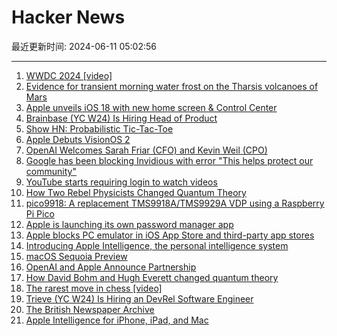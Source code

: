 # Hacker News

最近更新时间: 2024-06-11 05:02:56

--- 
1. [WWDC 2024 [video]](https://www.youtube.com/watch?v=RXeOiIDNNek) 
2. [Evidence for transient morning water frost on the Tharsis volcanoes of Mars](https://www.nature.com/articles/s41561-024-01457-7) 
3. [Apple unveils iOS 18 with new home screen & Control Center](https://9to5mac.com/2024/06/10/ios-18-new-features-launch-release-date/) 
4. [Brainbase (YC W24) Is Hiring Head of Product](https://www.ycombinator.com/companies/brainbase/jobs/W62qIfA-founding-head-of-product) 
5. [Show HN: Probabilistic Tic-Tac-Toe](https://www.csun.io/2024/06/08/probabilistic-tic-tac-toe.html) 
6. [Apple Debuts VisionOS 2](https://techcrunch.com/2024/06/10/apple-debuts-visionos-2/) 
7. [OpenAI Welcomes Sarah Friar (CFO) and Kevin Weil (CPO)](https://openai.com/index/openai-welcomes-cfo-cpo/) 
8. [Google has been blocking Invidious with error "This helps protect our community"](https://github.com/iv-org/invidious/issues/4734) 
9. [YouTube starts requiring login to watch videos](https://files.catbox.moe/gtwa1g.PNG) 
10. [How Two Rebel Physicists Changed Quantum Theory](https://daily.jstor.org/how-two-rebel-physicists-changed-quantum-theory/) 
11. [pico9918: A replacement TMS9918A/TMS9929A VDP using a Raspberry Pi Pico](https://github.com/visrealm/pico9918) 
12. [Apple is launching its own password manager app](https://techcrunch.com/2024/06/10/apple-is-launching-its-own-password-manager-app/) 
13. [Apple blocks PC emulator in iOS App Store and third-party app stores](https://9to5mac.com/2024/06/09/apple-blocks-pc-emulator-utm-app-store/) 
14. [Introducing Apple Intelligence, the personal intelligence system](https://www.apple.com/newsroom/2024/06/introducing-apple-intelligence-for-iphone-ipad-and-mac/) 
15. [macOS Sequoia Preview](https://www.apple.com/macos/macos-sequoia-preview/) 
16. [OpenAI and Apple Announce Partnership](https://openai.com/index/openai-and-apple-announce-partnership/) 
17. [How David Bohm and Hugh Everett changed quantum theory](https://daily.jstor.org/how-two-rebel-physicists-changed-quantum-theory/) 
18. [The rarest move in chess [video]](https://www.youtube.com/watch?v=iDnW0WiCqNc) 
19. [Trieve (YC W24) Is Hiring an DevRel Software Engineer](https://www.ycombinator.com/companies/trieve/jobs/2jeeXLs-developer-relations-software-engineer) 
20. [The British Newspaper Archive](https://www.britishnewspaperarchive.co.uk/) 
21. [Apple Intelligence for iPhone, iPad, and Mac](https://www.apple.com/newsroom/2024/06/introducing-apple-intelligence-for-iphone-ipad-and-mac/) 
